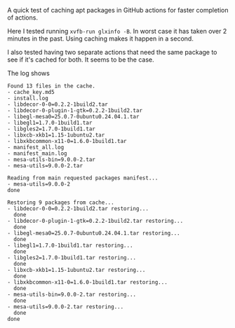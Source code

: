 A quick test of caching apt packages in GitHub actions for faster completion of actions.

Here I tested running `xvfb-run glxinfo -B`. In worst case it has taken over 2 minutes in the past. Using caching makes it happen in a second.

I also tested having two separate actions that need the same package to see if it's cached for both. It seems to be the case.

The log shows

```
Found 13 files in the cache.
- cache_key.md5
- install.log
- libdecor-0-0=0.2.2-1build2.tar
- libdecor-0-plugin-1-gtk=0.2.2-1build2.tar
- libegl-mesa0=25.0.7-0ubuntu0.24.04.1.tar
- libegl1=1.7.0-1build1.tar
- libgles2=1.7.0-1build1.tar
- libxcb-xkb1=1.15-1ubuntu2.tar
- libxkbcommon-x11-0=1.6.0-1build1.tar
- manifest_all.log
- manifest_main.log
- mesa-utils-bin=9.0.0-2.tar
- mesa-utils=9.0.0-2.tar

Reading from main requested packages manifest...
- mesa-utils=9.0.0-2
done

Restoring 9 packages from cache...
- libdecor-0-0=0.2.2-1build2.tar restoring...
  done
- libdecor-0-plugin-1-gtk=0.2.2-1build2.tar restoring...
  done
- libegl-mesa0=25.0.7-0ubuntu0.24.04.1.tar restoring...
  done
- libegl1=1.7.0-1build1.tar restoring...
  done
- libgles2=1.7.0-1build1.tar restoring...
  done
- libxcb-xkb1=1.15-1ubuntu2.tar restoring...
  done
- libxkbcommon-x11-0=1.6.0-1build1.tar restoring...
  done
- mesa-utils-bin=9.0.0-2.tar restoring...
  done
- mesa-utils=9.0.0-2.tar restoring...
  done
done
```
